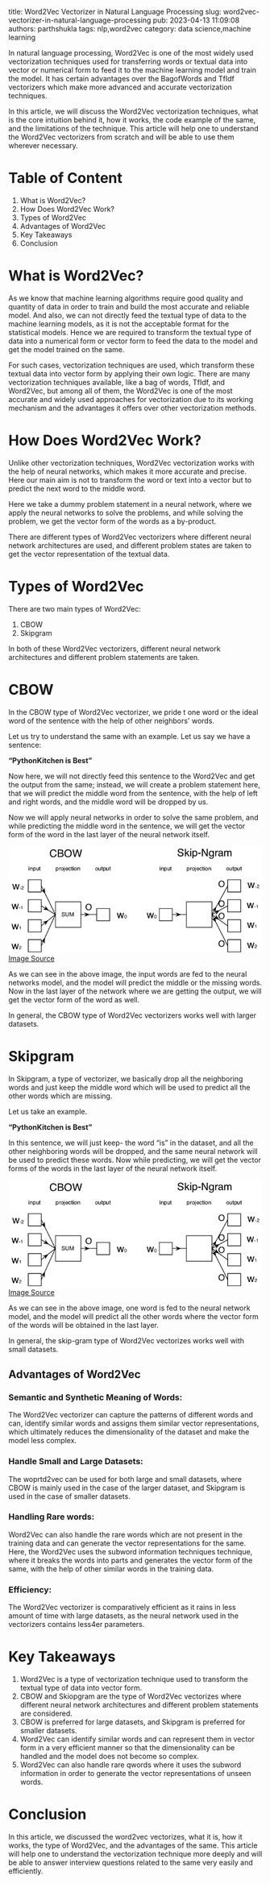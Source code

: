 title: Word2Vec Vectorizer in Natural Language Processing
slug: word2vec-vectorizer-in-natural-language-processing
pub: 2023-04-13 11:09:08
authors: parthshukla
tags: nlp,word2vec
category: data science,machine learning

In natural language processing, Word2Vec is one of the most widely used vectorization techniques used for transferring words or textual data into vector or numerical form to feed it to the machine learning model and train the model. It has certain advantages over the BagofWords and TfIdf vectorizers which make more advanced and accurate vectorization techniques.

In this article, we will discuss the Word2Vec vectorization techniques, what is the core intuition behind it, how it works, the code example of the same, and the limitations of the technique. This article will help one to understand the Word2Vec vectorizers from scratch and will be able to use them wherever necessary.

Table of Content
================


1. What is Word2Vec?
2. How Does Word2Vec Work?
3. Types of Word2Vec
4. Advantages of Word2Vec
5. Key Takeaways
6. Conclusion


What is Word2Vec?
=================



As we know that machine learning algorithms require good quality and quantity of data in order to train and build the most accurate and reliable model. And also, we can not directly feed the textual type of data to the machine learning models, as it is not the acceptable format for the statistical models. Hence we are required to transform the textual type of data into a numerical form or vector form to feed the data to the model and get the model trained on the same.

For such cases, vectorization techniques are used, which transform these textual data into vector form by applying their own logic. There are many vectorization techniques available, like a bag of words, TfIdf, and Word2Vec, but among all of them, the Word2Vec is one of the most accurate and widely used approaches for vectorization due to its working mechanism and the advantages it offers over other vectorization methods.

How Does Word2Vec Work?
=======================



Unlike other vectorization techniques, Word2Vec vectorization works with the help of neural networks, which makes it more accurate and precise. Here our main aim is not to transform the word or text into a vector but to predict the next word to the middle word.

Here we take a dummy problem statement in a neural network, where we apply the neural networks to solve the problems, and while solving the problem, we get the vector form of the words as a by-product.

There are different types of Word2Vec vectorizers where different neural network architectures are used, and different problem states are taken to get the vector representation of the textual data.

Types of Word2Vec
=================



There are two main types of Word2Vec:
1. CBOW
2. Skipgram

In both of these Word2Vec vectorizers, different neural network architectures and different problem statements are taken.

CBOW
====



In the CBOW type of Word2Vec vectorizer, we pride t one word or the ideal word of the sentence with the help of other neighbors' words.

Let us try to understand the same with an example. 
Let us say we have a sentence:

**“PythonKitchen is Best”**

Now here, we will not directly feed this sentence to the Word2Vec and get the output from the same; instead, we will create a problem statement here, that we will predict the middle word from the sentence, with the help of left and right words, and the middle word will be dropped by us.

Now we will apply neural networks in order to solve the same problem, and while predicting the middle word in the sentence, we will get the vector form of the word in the last layer of the neural network itself.

![](/assets/bow.png)
[Image Source](https://www.researchgate.net/figure/Illustration-of-the-Skip-gram-and-Continuous-Bag-of-Word-CBOW-models_fig1_281812760 "Image Source")

As we can see in the above image, the input words are fed to the neural networks model, and the model will predict the middle or the missing words. Now in the last layer of the network where we are getting the output, we will get the vector form of the word as well.

In general, the CBOW type of Word2Vec vectorizers works well with larger datasets.

Skipgram
========



In Skipgram, a type of vectorizer, we basically drop all the neighboring words and just keep the middle word which will be used to predict all the other words which are missing.

Let us take an example.

**“PythonKitchen is Best”**

In this sentence, we will just keep- the word “is” in the dataset, and all the other neighboring words will be dropped, and the same neural network will be used to predict these words. Now while predicting, we will get the vector forms of the words in the last layer of the neural network itself.

![](/assets/cbow.png)
[Image Source](https://www.researchgate.net/figure/Illustration-of-the-Skip-gram-and-Continuous-Bag-of-Word-CBOW-models_fig1_281812760 "Image Source")

As we can see in the above image, one word is fed to the neural network model, and the model will predict all the other words where the vector form of the words will be obtained in the last layer.

In general, the skip-gram type of Word2Vec vectorizes works well with small datasets.

Advantages of Word2Vec
----------------------


### Semantic and Synthetic Meaning of Words:



The Word2Vec vectorizer can capture the patterns of different words and can, identify similar words and assigns them similar vector representations, which ultimately reduces the dimensionality of the dataset and make the model less complex.

### Handle Small and Large Datasets:



The woprtd2vec can be used for both large and small datasets, where CBOW is mainly used in the case of the larger dataset, and Skipgram is used in the case of smaller datasets.

### Handling Rare words:



Word2Vec can also handle the rare words which are not present in the training data and can generate the vector representations for the same. Here, the Word2Vec uses the subword information techniques technique, where it breaks the words into parts and generates the vector form of the same, with the help of other similar words in the training data.

### Efficiency:



The Word2Vec vectorizer is comparatively efficient as it rains in less amount of time with large datasets, as the neural network used in the vectorizers contains less4er parameters.

Key Takeaways
=============


1. Word2Vec is a type of vectorization technique used to transform the textual type of data into vector form.
2. CBOW and Skiopgram are the type of Word2Vec vectorizes where different neural network architectures and different problem statements are considered.
3. CBOW is preferred for large datasets, and Skipgram is preferred for smaller datasets.
4. Word2Vec can identify similar words and can represent them in vector form in a very efficient manner so that the dimensionality can be handled and the model does not become so complex.
5. Word2Vec can also handle rare qwords where it uses the subword information in order to generate the vector representations of unseen words.


Conclusion
==========



In this article, we discussed the word2vec vectorizes, what it is, how it works, the type of Word2Vec, and the advantages of the same. This article will help one to understand the vectorization technique more deeply and will be able to answer interview questions related to the same very easily and efficiently.
